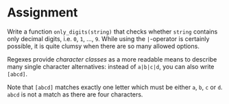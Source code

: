 # Assignment

Write a function `only_digits(string)` that checks whether `string` contains only decimal digits, i.e. `0`, `1`, ..., `9`.
While using the `|`-operator is certainly possible, it is quite clumsy when there are so many allowed options.

Regexes provide *character classes* as a more readable means to describe many single character alternatives:
instead of `a|b|c|d`, you can also write `[abcd]`.

Note that `[abcd]` matches exactly one letter which must be either `a`, `b`, `c` or `d`.
`abcd` is not a match as there are four characters.
